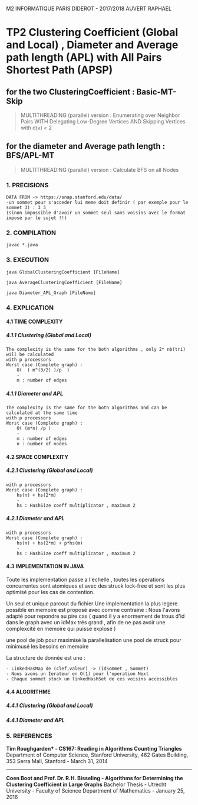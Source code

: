 M2 INFORMATIQUE PARIS DIDEROT - 2017/2018
AUVERT RAPHAEL

# TP2 Clustering Coefficient (Global and Local) , Diameter and Average path length (APL) with All Pairs Shortest Path (APSP)

## for the two ClusteringCoefficient : Basic-MT-Skip

> MULTITHREADING (parallel) version : Enumerating over Neighbor Pairs WITH Delegating Low-Degree Vertices AND Skipping Vertices with d(v) < 2

## for the diameter and Average path length : BFS/APL-MT

> MULTITHREADING (parallel) version : Calculate BFS on all Nodes

### 1. PRECISIONS
	
	DATA FROM -> https://snap.stanford.edu/data/
	-un sommet pour s'acceder lui meme doit definir ( par exemple pour le sommet 3) : 3 3
	(sinon impossible d'avoir un sommet seul sans voisins avec le format imposé par le sujet !!)

### 2. COMPILATION

	javac *.java


### 3. EXECUTION

	java GlobalClusteringCoefficient [FileName]

	java AverageClusteringCoefficient [FileName]

	java Diameter_APL_Graph [FileName]

### 4. EXPLICATION



#### 4.1 TIME COMPLEXITY

##### 4.1.1 Clustering (Global and Local)

	
	The complexity is the same for the both algorithms , only 2* nb(tri) will be calculated
	with p processors
	Worst case (Complete graph) :
		O(  ( m^(3/2) )/p  )
		-
	  	m : number of edges

##### 4.1.1 Diameter and APL

	The complexity is the same for the both algorithms and can be calculated at the same time
	with p processors
	Worst case (Complete graph) :
		O( (m*n) /p )
		-
	  	m : number of edges
	  	n : number of nodes

#### 4.2 SPACE COMPLEXITY
	
##### 4.2.1 Clustering (Global and Local)
	
	with p processors
	Worst case (Complete graph) :
		hs(n) + hs(2*m)
		-
		hs : HashSize coeff multiplicator , maximum 2


##### 4.2.1 Diameter and APL
	
	with p processors
	Worst case (Complete graph) :
		hs(n) + hs(2*m) + p*hs(m)
		-
		hs : HashSize coeff multiplicator , maximum 2


#### 4.3 IMPLEMENTATION IN JAVA

Toute les implementation passe a l'echelle , toutes les operations concurrentes sont atomiques et avec des struck lock-free
et sont les plus optimisé pour les cas de contention.

Un seul et unique parcout du fichier
Une implementation la plus legere possible en memoire est proposé avec comme contraine :
Nous l'avons adapté pour repondre au pire cas ( quand il y a enormement de trous d'id dans le graph avec un idMax trés grand , afin de ne pas avoir une complexcité en memoire qui puisse explosé )

une pool de job pour maximisé la parallelisation
une pool de struck pour minimusé les besoins en memoire

La structure de donnée est une :

	- LinkedHasMap de (clef,valeur) -> (idSommet , Sommet)
	- Nous avons un Ierateur en O(1) pour l'operation Next
	- Chaque sommet stock un linkedHashSet de ces voisins accessibles


#### 4.4 ALGORITHME

##### 4.4.1 Clustering (Global and Local)


##### 4.4.1 Diameter and APL


### 5. REFERENCES
**Tim Roughgarden† - CS167: Reading in Algorithms Counting Triangles**
Department of Computer Science, Stanford University, 462 Gates Building, 353 Serra Mall, Stanford - March 31, 2014
***
**Coen Boot and Prof. Dr. R.H. Bisseling - Algorithms for Determining the Clustering Coefficient in Large Graphs**
Bachelor Thesis - Utrecht University - Faculty of Science Department of Mathematics - January 25, 2016